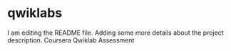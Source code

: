 # qwiklabs
I am editing the README file. Adding some more details about the project description.
Coursera Qwiklab Assessment
